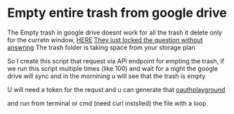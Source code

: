 # Empty entire trash from google drive


The Empty trash in google drive doesnt work for all the trash it delete only for the curretn window,
[HERE](https://support.google.com/drive/thread/25660013?hl=en)
[They just locked the question without answring](https://support.google.com/drive/thread/22907755?hl=en)
The trash folder is taking space from your storage plan

So I create this script that request via API endpoint for empting the trash, if we run this script multiple times (like 100) 
and wait for a night the google drive will sync and in the mornining u will see that the trash is  empty


U will need a token for the requst and u can generate that [oauthplayground](https://developers.google.com/oauthplayground/)


and run from terminal or cmd (need curl instslled) the file with a loop
